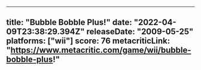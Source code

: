 
---
title: "Bubble Bobble Plus!"
date: "2022-04-09T23:38:29.394Z"
releaseDate: "2009-05-25"
platforms: ["wii"]
score: 76
metacriticLink: "https://www.metacritic.com/game/wii/bubble-bobble-plus!"
---
